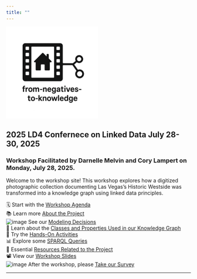 ```yaml
---
title: ""
---
```


<p align="left">
  <a href="https://darnellemelvin.github.io/from-negatives-to-knowledge/">
    <img src="assets/images/negative2nodeInverse_logo.png" alt="Home" class="logo-home" style="height: 250px;">
  </a>
</p>

<link rel="stylesheet" href="style.css">

<!---
#<iframe src="rdf_graph.html" style="width:100%; height:650px; border:none;"></iframe>
--->

## 2025 LD4 Confernece on Linked Data July 28-30, 2025
### Workshop Facilitated by Darnelle Melvin and Cory Lampert on Monday, July 28, 2025.

Welcome to the workshop site! This workshop explores how a digitized photographic collection documenting Las Vegas’s Historic Westside was transformed into a knowledge graph using linked data principles.

🗓 Start with the [Workshop Agenda](agenda.md)  
📚 Learn more [About the Project](about.md)  
<img width="20" height="20" alt="image" src="https://github.com/user-attachments/assets/216a1441-1991-4dbd-91be-f19eecc51d2e" /> See our [Modeling Decisions](dataModel.md)  
🧩 Learn about the [Classes and Properties Used in our Knowledge Graph](classes.md)  
🧠 Try the [Hands-On Activities](activities.md)  
📊 Explore some [SPARQL Queries](queries.md)  
🔗 Essential [Resources Related to the Project](resources.md)  
📽️ View our [Workshop Slides](slides.md)  
<img width="16" height="16" alt="image" src="https://github.com/user-attachments/assets/0aa5e7f1-4463-49c3-9d50-bac83ac974b9" /> After the workshop, please [Take our Survey](feedback.md)  


---

